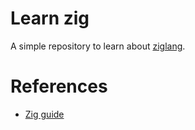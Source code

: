 # Learn zig

A simple repository to learn about [ziglang](https://ziglang.org/).

# References
- [Zig guide](https://zig.guide/)
